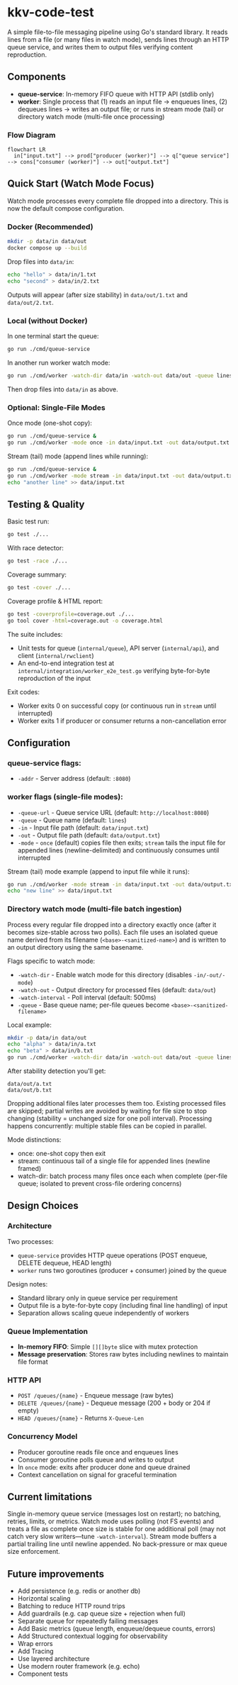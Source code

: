 # kkv-code-test

A simple file-to-file messaging pipeline using Go's standard library. It reads lines from a file (or many files in watch mode), sends lines through an HTTP queue service, and writes them to output files verifying content reproduction.


## Components

- **queue-service**: In-memory FIFO queue with HTTP API (stdlib only)
- **worker**: Single process that (1) reads an input file -> enqueues lines, (2) dequeues lines -> writes an output file; or runs in stream mode (tail) or directory watch mode (multi-file once processing)


### Flow Diagram
```mermaid
flowchart LR
  in["input.txt"] --> prod["producer (worker)"] --> q["queue service"] --> cons["consumer (worker)"] --> out["output.txt"]
```

## Quick Start (Watch Mode Focus)

Watch mode processes every complete file dropped into a directory. This is now the default compose configuration.

### Docker (Recommended)
```bash
mkdir -p data/in data/out
docker compose up --build
```
Drop files into `data/in`:
```bash
echo "hello" > data/in/1.txt
echo "second" > data/in/2.txt
```
Outputs will appear (after size stability) in `data/out/1.txt` and `data/out/2.txt`.

### Local (without Docker)
In one terminal start the queue:
```bash
go run ./cmd/queue-service
```
In another run worker watch mode:
```bash
go run ./cmd/worker -watch-dir data/in -watch-out data/out -queue lines
```
Then drop files into `data/in` as above.

### Optional: Single-File Modes
Once mode (one-shot copy):
```bash
go run ./cmd/queue-service &
go run ./cmd/worker -mode once -in data/input.txt -out data/output.txt
```
Stream (tail) mode (append lines while running):
```bash
go run ./cmd/queue-service &
go run ./cmd/worker -mode stream -in data/input.txt -out data/output.txt &
echo "another line" >> data/input.txt
```

## Testing & Quality
Basic test run:
```bash
go test ./...
```

With race detector:
```bash
go test -race ./...
```

Coverage summary:
```bash
go test -cover ./...
```

Coverage profile & HTML report:
```bash
go test -coverprofile=coverage.out ./...
go tool cover -html=coverage.out -o coverage.html
```

The suite includes:
- Unit tests for queue (`internal/queue`), API server (`internal/api`), and client (`internal/rwclient`)
- An end-to-end integration test at `internal/integration/worker_e2e_test.go` verifying byte-for-byte reproduction of the input

Exit codes:
- Worker exits 0 on successful copy (or continuous run in `stream` until interrupted)
- Worker exits 1 if producer or consumer returns a non-cancellation error

## Configuration

### queue-service flags:
- `-addr` - Server address (default: `:8080`)

### worker flags (single-file modes):
- `-queue-url` - Queue service URL (default: `http://localhost:8080`)
- `-queue` - Queue name (default: `lines`)
- `-in` - Input file path (default: `data/input.txt`)
- `-out` - Output file path (default: `data/output.txt`)
- `-mode` - `once` (default) copies file then exits; `stream` tails the input file for appended lines (newline-delimited) and continuously consumes until interrupted

Stream (tail) mode example (append to input file while it runs):
```bash
go run ./cmd/worker -mode stream -in data/input.txt -out data/output.txt &
echo "new line" >> data/input.txt
```

### Directory watch mode (multi-file batch ingestion)

Process every regular file dropped into a directory exactly once (after it becomes size-stable across two polls). Each file uses an isolated queue name derived from its filename (`<base>-<sanitized-name>`) and is written to an output directory using the same basename.

Flags specific to watch mode:
- `-watch-dir` - Enable watch mode for this directory (disables `-in/-out/-mode`)
- `-watch-out` - Output directory for processed files (default: `data/out`)
- `-watch-interval` - Poll interval (default: 500ms)
- `-queue` - Base queue name; per-file queues become `<base>-<sanitized-filename>`

Local example:
```bash
mkdir -p data/in data/out
echo "alpha" > data/in/a.txt
echo "beta" > data/in/b.txt
go run ./cmd/worker -watch-dir data/in -watch-out data/out -queue lines
```
After stability detection you'll get:
```
data/out/a.txt
data/out/b.txt
```
Dropping additional files later processes them too. Existing processed files are skipped; partial writes are avoided by waiting for file size to stop changing (stability = unchanged size for one poll interval). Processing happens concurrently: multiple stable files can be copied in parallel.

Mode distinctions:
- once: one-shot copy then exit
- stream: continuous tail of a single file for appended lines (newline framed)
- watch-dir: batch process many files once each when complete (per-file queue; isolated to prevent cross-file ordering concerns)


## Design Choices

### Architecture
Two processes:
- `queue-service` provides HTTP queue operations (POST enqueue, DELETE dequeue, HEAD length)
- `worker` runs two goroutines (producer + consumer) joined by the queue

Design notes:
- Standard library only in queue service per requirement
- Output file is a byte-for-byte copy (including final line handling) of input
- Separation allows scaling queue independently of workers

### Queue Implementation
- **In-memory FIFO**: Simple `[][]byte` slice with mutex protection
- **Message preservation**: Stores raw bytes including newlines to maintain file format

### HTTP API
- `POST /queues/{name}` - Enqueue message (raw bytes)
- `DELETE /queues/{name}` - Dequeue message (200 + body or 204 if empty)
- `HEAD /queues/{name}` - Returns `X-Queue-Len`

### Concurrency Model
- Producer goroutine reads file once and enqueues lines
- Consumer goroutine polls queue and writes to output
- In `once` mode: exits after producer done and queue drained
- Context cancellation on signal for graceful termination


## Current limitations

Single in-memory queue service (messages lost on restart); no batching, retries, limits, or metrics. Watch mode uses polling (not FS events) and treats a file as complete once size is stable for one additional poll (may not catch very slow writers—tune `-watch-interval`). Stream mode buffers a partial trailing line until newline appended. No back-pressure or max queue size enforcement.


## Future improvements

- Add persistence (e.g. redis or another db)
- Horizontal scaling
- Batching to reduce HTTP round trips
- Add guardrails (e.g. cap queue size + rejection when full)
- Separate queue for repeatedly failing messages
- Add Basic metrics (queue length, enqueue/dequeue counts, errors)
- Add Structured contextual logging for observability
- Wrap errors
- Add Tracing
- Use layered architecture
- Use modern router framework (e.g. echo)
- Component tests
